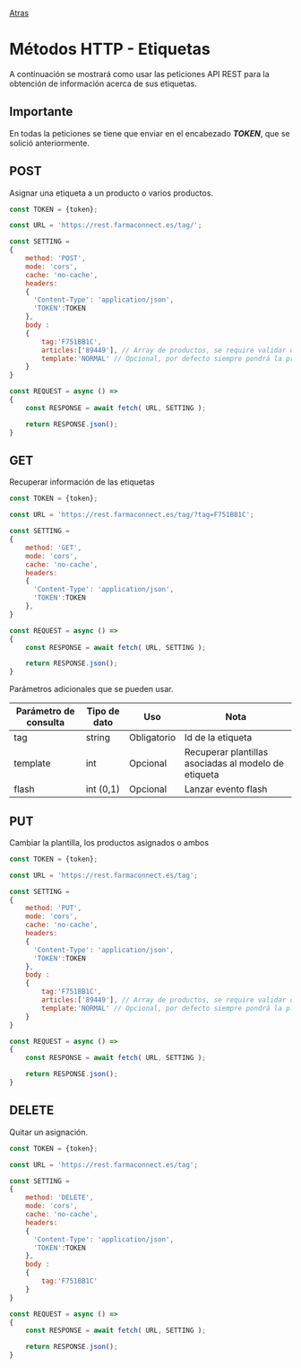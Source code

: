 [Atras](/README.md) 

# Métodos HTTP - Etiquetas
A continuación se mostrará como usar las peticiones API REST para la obtención de información acerca de sus etiquetas.

## Importante
En todas la peticiones se tiene que enviar en el encabezado ***TOKEN***, que se solició anteriormente.

## POST
Asignar una etiqueta a un producto o varios productos.

```javascript
const TOKEN = {token};

const URL = 'https://rest.farmaconnect.es/tag/';

const SETTING =
{
    method: 'POST', 
    mode: 'cors', 
    cache: 'no-cache',
    headers: 
    {
      'Content-Type': 'application/json',
      'TOKEN':TOKEN
    }, 
    body : 
    {
        tag:'F751BB1C',
        articles:['89449'], // Array de productos, se require validar de antemano cuántos productos permite la plantilla
        template:'NORMAL' // Opcional, por defecto siempre pondrá la primera plantilla creada
    }
}

const REQUEST = async () =>
{
    const RESPONSE = await fetch( URL, SETTING );

    return RESPONSE.json();
}
```
## GET
Recuperar información de las etiquetas

```javascript
const TOKEN = {token};

const URL = 'https://rest.farmaconnect.es/tag/?tag=F751BB1C';

const SETTING =
{
    method: 'GET', 
    mode: 'cors', 
    cache: 'no-cache',
    headers: 
    {
      'Content-Type': 'application/json',
      'TOKEN':TOKEN
    }, 
}

const REQUEST = async () =>
{
    const RESPONSE = await fetch( URL, SETTING );

    return RESPONSE.json();
}

```

Parámetros adicionales que se pueden usar.

Parámetro de consulta       | Tipo de dato              |  Uso                    | Nota    |
------------------------    | ------------------------  |------------------------ |------------------------         |
tag                         | string                    | Obligatorio             | Id de la etiqueta |
template                    | int                       | Opcional                | Recuperar plantillas asociadas al modelo de etiqueta|
flash                       | int (0,1)                 | Opcional                | Lanzar evento flash |

## PUT
Cambiar la plantilla, los productos asignados o ambos
```javascript
const TOKEN = {token};

const URL = 'https://rest.farmaconnect.es/tag';

const SETTING =
{
    method: 'PUT', 
    mode: 'cors', 
    cache: 'no-cache',
    headers: 
    {
      'Content-Type': 'application/json',
      'TOKEN':TOKEN
    }, 
    body : 
    {
        tag:'F751BB1C',
        articles:['89449'], // Array de productos, se require validar cuantos productos permite la plantilla
        template:'NORMAL' // Opcional, por defecto siempre pondrá la plantilla creada
    }
}

const REQUEST = async () =>
{
    const RESPONSE = await fetch( URL, SETTING );

    return RESPONSE.json();
}
```
## DELETE 
Quitar un asignación.
```javascript
const TOKEN = {token};

const URL = 'https://rest.farmaconnect.es/tag';

const SETTING =
{
    method: 'DELETE', 
    mode: 'cors', 
    cache: 'no-cache',
    headers: 
    {
      'Content-Type': 'application/json',
      'TOKEN':TOKEN
    }, 
    body : 
    {
        tag:'F751BB1C'
    }
}

const REQUEST = async () =>
{
    const RESPONSE = await fetch( URL, SETTING );

    return RESPONSE.json();
}
```